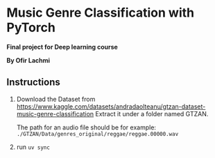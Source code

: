 # Music Genre Classification with PyTorch

**Final project for Deep learning course**

**By Ofir Lachmi**

## Instructions

1. Download the Dataset from https://www.kaggle.com/datasets/andradaolteanu/gtzan-dataset-music-genre-classification
Extract it under a folder named GTZAN.

    The path for an audio file should be for example:
    `./GTZAN/Data/genres_original/reggae/reggae.00000.wav`


2. run `uv sync`

